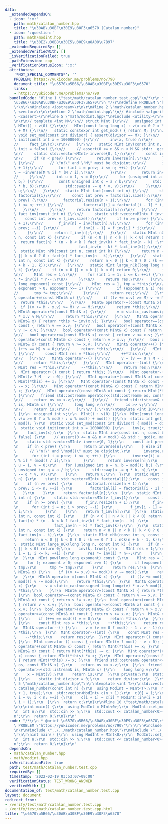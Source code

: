 ```yaml
---
data:
  _extendedDependsOn:
  - icon: ':x:'
    path: math/catalan_number.hpp
    title: "\u30AB\u30BF\u30E9\u30F3\u6570 (Catalan number)"
  - icon: ':question:'
    path: math/modint.hpp
    title: "\u30E2\u30B8\u30E5\u30E9\u8A08\u7B97"
  _extendedRequiredBy: []
  _extendedVerifiedWith: []
  _isVerificationFailed: true
  _pathExtension: cpp
  _verificationStatusIcon: ':x:'
  attributes:
    '*NOT_SPECIAL_COMMENTS*': ''
    PROBLEM: https://yukicoder.me/problems/no/790
    document_title: "\u6570\u5B66/\u30AB\u30BF\u30E9\u30F3\u6570"
    links:
    - https://yukicoder.me/problems/no/790
  bundledCode: "#line 1 \"test/math/catalan_number.test.cpp\"\n/*\r\n * @brief \u6570\
    \u5B66/\u30AB\u30BF\u30E9\u30F3\u6570\r\n */\r\n#define PROBLEM \"https://yukicoder.me/problems/no/790\"\
    \r\n\r\n#include <iostream>\r\n\r\n#line 2 \"math/catalan_number.hpp\"\n#include\
    \ <vector>\r\n\r\n#line 2 \"math/modint.hpp\"\n// #include <algorithm>\r\n// #include\
    \ <cassert>\r\n#line 5 \"math/modint.hpp\"\n#include <utility>\r\n#line 7 \"math/modint.hpp\"\
    \n\r\n// template <int M>\r\n// struct MInt {\r\n//   unsigned int v;\r\n//  \
    \ MInt() : v(0) {}\r\n//   MInt(const long long x) : v(x >= 0 ? x % M : x % M\
    \ + M) {}\r\n//   static constexpr int get_mod() { return M; }\r\n//   static\
    \ void set_mod(const int divisor) { assert(divisor == M); }\r\n//   static void\
    \ init(const int x = 10000000) {\r\n//     inv(x, true);\r\n//     fact(x);\r\n\
    //     fact_inv(x);\r\n//   }\r\n//   static MInt inv(const int n, const bool\
    \ init = false) {\r\n//     // assert(0 <= n && n < M && std::__gcd(n, M) == 1);\r\
    \n//     static std::vector<MInt> inverse{0, 1};\r\n//     const int prev = inverse.size();\r\
    \n//     if (n < prev) {\r\n//       return inverse[n];\r\n//     } else if (init)\
    \ {\r\n//       // \"n!\" and \"M\" must be disjoint.\r\n//       inverse.resize(n\
    \ + 1);\r\n//       for (int i = prev; i <= n; ++i) {\r\n//         inverse[i]\
    \ = -inverse[M % i] * (M / i);\r\n//       }\r\n//       return inverse[n];\r\n\
    //     }\r\n//     int u = 1, v = 0;\r\n//     for (unsigned int a = n, b = M;\
    \ b;) {\r\n//       const unsigned int q = a / b;\r\n//       std::swap(a -= q\
    \ * b, b);\r\n//       std::swap(u -= q * v, v);\r\n//     }\r\n//     return\
    \ u;\r\n//   }\r\n//   static MInt fact(const int n) {\r\n//     static std::vector<MInt>\
    \ factorial{1};\r\n//     const int prev = factorial.size();\r\n//     if (n >=\
    \ prev) {\r\n//       factorial.resize(n + 1);\r\n//       for (int i = prev;\
    \ i <= n; ++i) {\r\n//         factorial[i] = factorial[i - 1] * i;\r\n//    \
    \   }\r\n//     }\r\n//     return factorial[n];\r\n//   }\r\n//   static MInt\
    \ fact_inv(const int n) {\r\n//     static std::vector<MInt> f_inv{1};\r\n// \
    \    const int prev = f_inv.size();\r\n//     if (n >= prev) {\r\n//       f_inv.resize(n\
    \ + 1);\r\n//       f_inv[n] = inv(fact(n).v);\r\n//       for (int i = n; i >\
    \ prev; --i) {\r\n//         f_inv[i - 1] = f_inv[i] * i;\r\n//       }\r\n//\
    \     }\r\n//     return f_inv[n];\r\n//   }\r\n//   static MInt nCk(const int\
    \ n, const int k) {\r\n//     if (n < 0 || n < k || k < 0) return 0;\r\n//   \
    \  return fact(n) * (n - k < k ? fact_inv(k) * fact_inv(n - k) :\r\n//       \
    \                            fact_inv(n - k) * fact_inv(k));\r\n//   }\r\n// \
    \  static MInt nPk(const int n, const int k) {\r\n//     return n < 0 || n < k\
    \ || k < 0 ? 0 : fact(n) * fact_inv(n - k);\r\n//   }\r\n//   static MInt nHk(const\
    \ int n, const int k) {\r\n//     return n < 0 || k < 0 ? 0 : (k == 0 ? 1 : nCk(n\
    \ + k - 1, k));\r\n//   }\r\n//   static MInt large_nCk(long long n, const int\
    \ k) {\r\n//     if (n < 0 || n < k || k < 0) return 0;\r\n//     inv(k, true);\r\
    \n//     MInt res = 1;\r\n//     for (int i = 1; i <= k; ++i) {\r\n//       res\
    \ *= inv(i) * n--;\r\n//     }\r\n//     return res;\r\n//   }\r\n//   MInt pow(long\
    \ long exponent) const {\r\n//     MInt res = 1, tmp = *this;\r\n//     for (;\
    \ exponent > 0; exponent >>= 1) {\r\n//       if (exponent & 1) res *= tmp;\r\n\
    //       tmp *= tmp;\r\n//     }\r\n//     return res;\r\n//   }\r\n//   MInt&\
    \ operator+=(const MInt& x) {\r\n//     if ((v += x.v) >= M) v -= M;\r\n//   \
    \  return *this;\r\n//   }\r\n//   MInt& operator-=(const MInt& x) {\r\n//   \
    \  if ((v += M - x.v) >= M) v -= M;\r\n//     return *this;\r\n//   }\r\n//  \
    \ MInt& operator*=(const MInt& x) {\r\n//     v = static_cast<unsigned long long>(v)\
    \ * x.v % M;\r\n//     return *this;\r\n//   }\r\n//   MInt& operator/=(const\
    \ MInt& x) { return *this *= inv(x.v); }\r\n//   bool operator==(const MInt& x)\
    \ const { return v == x.v; }\r\n//   bool operator!=(const MInt& x) const { return\
    \ v != x.v; }\r\n//   bool operator<(const MInt& x) const { return v < x.v; }\r\
    \n//   bool operator<=(const MInt& x) const { return v <= x.v; }\r\n//   bool\
    \ operator>(const MInt& x) const { return v > x.v; }\r\n//   bool operator>=(const\
    \ MInt& x) const { return v >= x.v; }\r\n//   MInt& operator++() {\r\n//     if\
    \ (++v == M) v = 0;\r\n//     return *this;\r\n//   }\r\n//   MInt operator++(int)\
    \ {\r\n//     const MInt res = *this;\r\n//     ++*this;\r\n//     return res;\r\
    \n//   }\r\n//   MInt& operator--() {\r\n//     v = (v == 0 ? M - 1 : v - 1);\r\
    \n//     return *this;\r\n//   }\r\n//   MInt operator--(int) {\r\n//     const\
    \ MInt res = *this;\r\n//     --*this;\r\n//     return res;\r\n//   }\r\n// \
    \  MInt operator+() const { return *this; }\r\n//   MInt operator-() const { return\
    \ MInt(v ? M - v : 0); }\r\n//   MInt operator+(const MInt& x) const { return\
    \ MInt(*this) += x; }\r\n//   MInt operator-(const MInt& x) const { return MInt(*this)\
    \ -= x; }\r\n//   MInt operator*(const MInt& x) const { return MInt(*this) *=\
    \ x; }\r\n//   MInt operator/(const MInt& x) const { return MInt(*this) /= x;\
    \ }\r\n//   friend std::ostream& operator<<(std::ostream& os, const MInt& x) {\r\
    \n//     return os << x.v;\r\n//   }\r\n//   friend std::istream& operator>>(std::istream&\
    \ is, MInt& x) {\r\n//     long long v;\r\n//     is >> v;\r\n//     x = MInt(v);\r\
    \n//     return is;\r\n//   }\r\n// };\r\n\r\ntemplate <int ID>\r\nstruct MInt\
    \ {\r\n  unsigned int v;\r\n  MInt() : v(0) {}\r\n  MInt(const long long x) :\
    \ v(x >= 0 ? x % mod() : x % mod() + mod()) {}\r\n  static int get_mod() { return\
    \ mod(); }\r\n  static void set_mod(const int divisor) { mod() = divisor; }\r\n\
    \  static void init(const int x = 10000000) {\r\n    inv(x, true);\r\n    fact(x);\r\
    \n    fact_inv(x);\r\n  }\r\n  static MInt inv(const int n, const bool init =\
    \ false) {\r\n    // assert(0 <= n && n < mod() && std::__gcd(x, mod()) == 1);\r\
    \n    static std::vector<MInt> inverse{0, 1};\r\n    const int prev = inverse.size();\r\
    \n    if (n < prev) {\r\n      return inverse[n];\r\n    } else if (init) {\r\n\
    \      // \"n!\" and \"mod()\" must be disjoint.\r\n      inverse.resize(n + 1);\r\
    \n      for (int i = prev; i <= n; ++i) {\r\n        inverse[i] = -inverse[mod()\
    \ % i] * (mod() / i);\r\n      }\r\n      return inverse[n];\r\n    }\r\n    int\
    \ u = 1, v = 0;\r\n    for (unsigned int a = n, b = mod(); b;) {\r\n      const\
    \ unsigned int q = a / b;\r\n      std::swap(a -= q * b, b);\r\n      std::swap(u\
    \ -= q * v, v);\r\n    }\r\n    return u;\r\n  }\r\n  static MInt fact(const int\
    \ n) {\r\n    static std::vector<MInt> factorial{1};\r\n    const int prev = factorial.size();\r\
    \n    if (n >= prev) {\r\n      factorial.resize(n + 1);\r\n      for (int i =\
    \ prev; i <= n; ++i) {\r\n        factorial[i] = factorial[i - 1] * i;\r\n   \
    \   }\r\n    }\r\n    return factorial[n];\r\n  }\r\n  static MInt fact_inv(const\
    \ int n) {\r\n    static std::vector<MInt> f_inv{1};\r\n    const int prev = f_inv.size();\r\
    \n    if (n >= prev) {\r\n      f_inv.resize(n + 1);\r\n      f_inv[n] = inv(fact(n).v);\r\
    \n      for (int i = n; i > prev; --i) {\r\n        f_inv[i - 1] = f_inv[i] *\
    \ i;\r\n      }\r\n    }\r\n    return f_inv[n];\r\n  }\r\n  static MInt nCk(const\
    \ int n, const int k) {\r\n    if (n < 0 || n < k || k < 0) return 0;\r\n    return\
    \ fact(n) * (n - k < k ? fact_inv(k) * fact_inv(n - k) :\r\n                 \
    \                 fact_inv(n - k) * fact_inv(k));\r\n  }\r\n  static MInt nPk(const\
    \ int n, const int k) {\r\n    return n < 0 || n < k || k < 0 ? 0 : fact(n) *\
    \ fact_inv(n - k);\r\n  }\r\n  static MInt nHk(const int n, const int k) {\r\n\
    \    return n < 0 || k < 0 ? 0 : (k == 0 ? 1 : nCk(n + k - 1, k));\r\n  }\r\n\
    \  static MInt large_nCk(long long n, const int k) {\r\n    if (n < 0 || n < k\
    \ || k < 0) return 0;\r\n    inv(k, true);\r\n    MInt res = 1;\r\n    for (int\
    \ i = 1; i <= k; ++i) {\r\n      res *= inv(i) * n--;\r\n    }\r\n    return res;\r\
    \n  }\r\n  MInt pow(long long exponent) const {\r\n    MInt res = 1, tmp = *this;\r\
    \n    for (; exponent > 0; exponent >>= 1) {\r\n      if (exponent & 1) res *=\
    \ tmp;\r\n      tmp *= tmp;\r\n    }\r\n    return res;\r\n  }\r\n  MInt& operator+=(const\
    \ MInt& x) {\r\n    if ((v += x.v) >= mod()) v -= mod();\r\n    return *this;\r\
    \n  }\r\n  MInt& operator-=(const MInt& x) {\r\n    if ((v += mod() - x.v) >=\
    \ mod()) v -= mod();\r\n    return *this;\r\n  }\r\n  MInt& operator*=(const MInt&\
    \ x) {\r\n    v = static_cast<unsigned long long>(v) * x.v % mod();\r\n    return\
    \ *this;\r\n    }\r\n  MInt& operator/=(const MInt& x) { return *this *= inv(x.v);\
    \ }\r\n  bool operator==(const MInt& x) const { return v == x.v; }\r\n  bool operator!=(const\
    \ MInt& x) const { return v != x.v; }\r\n  bool operator<(const MInt& x) const\
    \ { return v < x.v; }\r\n  bool operator<=(const MInt& x) const { return v <=\
    \ x.v; }\r\n  bool operator>(const MInt& x) const { return v > x.v; }\r\n  bool\
    \ operator>=(const MInt& x) const { return v >= x.v; }\r\n  MInt& operator++()\
    \ {\r\n    if (++v == mod()) v = 0;\r\n    return *this;\r\n  }\r\n  MInt operator++(int)\
    \ {\r\n    const MInt res = *this;\r\n    ++*this;\r\n    return res;\r\n  }\r\
    \n  MInt& operator--() {\r\n    v = (v == 0 ? mod() - 1 : v - 1);\r\n    return\
    \ *this;\r\n  }\r\n  MInt operator--(int) {\r\n    const MInt res = *this;\r\n\
    \    --*this;\r\n    return res;\r\n  }\r\n  MInt operator+() const { return *this;\
    \ }\r\n  MInt operator-() const { return MInt(v ? mod() - v : 0); }\r\n  MInt\
    \ operator+(const MInt& x) const { return MInt(*this) += x; }\r\n  MInt operator-(const\
    \ MInt& x) const { return MInt(*this) -= x; }\r\n  MInt operator*(const MInt&\
    \ x) const { return MInt(*this) *= x; }\r\n  MInt operator/(const MInt& x) const\
    \ { return MInt(*this) /= x; }\r\n  friend std::ostream& operator<<(std::ostream&\
    \ os, const MInt& x) {\r\n    return os << x.v;\r\n  }\r\n  friend std::istream&\
    \ operator>>(std::istream& is, MInt& x) {\r\n    long long v;\r\n    is >> v;\r\
    \n    x = MInt(v);\r\n    return is;\r\n  }\r\n private:\r\n  static int& mod()\
    \ {\r\n    static int divisor = 0;\r\n    return divisor;\r\n  }\r\n};\r\n#line\
    \ 5 \"math/catalan_number.hpp\"\n\r\ntemplate <int T>\r\nstd::vector<MInt<T>>\
    \ catalan_number(const int n) {\r\n  using ModInt = MInt<T>;\r\n  ModInt::inv(n\
    \ + 1, true);\r\n  std::vector<ModInt> c(n + 1);\r\n  c[0] = 1;\r\n  for (int\
    \ i = 0; i < n; ++i) {\r\n    c[i + 1] = c[i] * ModInt::inv(i + 2) * 2 * (2 *\
    \ i + 1);\r\n  }\r\n  return c;\r\n}\r\n#line 10 \"test/math/catalan_number.test.cpp\"\
    \n\r\nint main() {\r\n  using ModInt = MInt<0>;\r\n  ModInt::set_mod(742909);\r\
    \n  int n;\r\n  std::cin >> n;\r\n  std::cout << catalan_number<0>(n)[n] << '\\\
    n';\r\n  return 0;\r\n}\r\n"
  code: "/*\r\n * @brief \u6570\u5B66/\u30AB\u30BF\u30E9\u30F3\u6570\r\n */\r\n#define\
    \ PROBLEM \"https://yukicoder.me/problems/no/790\"\r\n\r\n#include <iostream>\r\
    \n\r\n#include \"../../math/catalan_number.hpp\"\r\n#include \"../../math/modint.hpp\"\
    \r\n\r\nint main() {\r\n  using ModInt = MInt<0>;\r\n  ModInt::set_mod(742909);\r\
    \n  int n;\r\n  std::cin >> n;\r\n  std::cout << catalan_number<0>(n)[n] << '\\\
    n';\r\n  return 0;\r\n}\r\n"
  dependsOn:
  - math/catalan_number.hpp
  - math/modint.hpp
  isVerificationFile: true
  path: test/math/catalan_number.test.cpp
  requiredBy: []
  timestamp: '2022-02-19 03:53:07+09:00'
  verificationStatus: TEST_WRONG_ANSWER
  verifiedWith: []
documentation_of: test/math/catalan_number.test.cpp
layout: document
redirect_from:
- /verify/test/math/catalan_number.test.cpp
- /verify/test/math/catalan_number.test.cpp.html
title: "\u6570\u5B66/\u30AB\u30BF\u30E9\u30F3\u6570"
---
```

